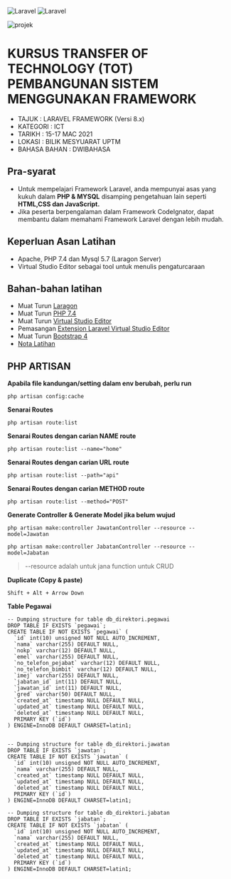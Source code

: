 ![Laravel](https://laravel.com/img/logomark.min.svg) ![Laravel](https://laravel.com/img/logotype.min.svg)

![projek](https://i.postimg.cc/15gJMpYc/laravel8.png)

# KURSUS TRANSFER OF TECHNOLOGY (TOT) PEMBANGUNAN SISTEM MENGGUNAKAN FRAMEWORK
* TAJUK : LARAVEL FRAMEWORK (Versi 8.x)
* KATEGORI : ICT
* TARIKH : 15-17 MAC 2021
* LOKASI : BILIK MESYUARAT UPTM
* BAHASA BAHAN : DWIBAHASA

## Pra-syarat
* Untuk mempelajari Framework Laravel, anda mempunyai asas yang kukuh dalam **PHP & MYSQL** disamping pengetahuan lain seperti **HTML,CSS dan JavaScript.**
* Jika peserta berpengalaman dalam Framework CodeIgnator, dapat membantu dalam memahami Framework Laravel dengan lebih mudah.

## Keperluan Asan Latihan
* Apache, PHP 7.4 dan Mysql 5.7 (Laragon Server)
* Virtual Studio Editor sebagai tool untuk menulis pengaturcaraan

## Bahan-bahan latihan
* Muat Turun [Laragon](https://sourceforge.net/projects/laragon/files/releases/4.0/laragon-full.exe)
* Muat Turun [PHP 7.4](https://windows.php.net/downloads/releases/archives/php-7.4.11-Win32-vc15-x64.zip)
* Muat Turun [Virtual Studio Editor](https://code.visualstudio.com/download)
* Pemasangan [Extension Laravel Virtual Studio Editor](https://marketplace.visualstudio.com/items?itemName=onecentlin.laravel-extension-pack)
* Muat Turun [Bootstrap 4](https://github.com/twbs/bootstrap/archive/v4.0.0.zip)
* [Nota Latihan](https://github.com/mzm-dev/laravel-latihan/wiki)

## PHP ARTISAN

**Apabila file kandungan/setting dalam env berubah, perlu run**

```php artisan config:cache```

**Senarai Routes**

```php artisan route:list```

**Senarai Routes dengan carian NAME route**

```php artisan route:list --name="home"```

**Senarai Routes dengan carian URL route**

```php artisan route:list --path="api"```

**Senarai Routes dengan carian METHOD route**

```php artisan route:list --method="POST"```

**Generate Controller & Generate Model jika belum wujud**

```
php artisan make:controller JawatanController --resource --model=Jawatan

php artisan make:controller JabatanController --resource --model=Jabatan
```
> --resource adalah untuk jana function untuk CRUD

**Duplicate (Copy & paste)**

```Shift + Alt + Arrow Down```


**Table Pegawai**
```mysql
-- Dumping structure for table db_direktori.pegawai
DROP TABLE IF EXISTS `pegawai`;
CREATE TABLE IF NOT EXISTS `pegawai` (
  `id` int(10) unsigned NOT NULL AUTO_INCREMENT,
  `nama` varchar(255) DEFAULT NULL,
  `nokp` varchar(12) DEFAULT NULL,
  `emel` varchar(255) DEFAULT NULL,
  `no_telefon_pejabat` varchar(12) DEFAULT NULL,
  `no_telefon_bimbit` varchar(12) DEFAULT NULL,
  `imej` varchar(255) DEFAULT NULL,
  `jabatan_id` int(11) DEFAULT NULL,
  `jawatan_id` int(11) DEFAULT NULL,
  `gred` varchar(50) DEFAULT NULL,
  `created_at` timestamp NULL DEFAULT NULL,
  `updated_at` timestamp NULL DEFAULT NULL,
  `deleted_at` timestamp NULL DEFAULT NULL,
  PRIMARY KEY (`id`)
) ENGINE=InnoDB DEFAULT CHARSET=latin1;


-- Dumping structure for table db_direktori.jawatan
DROP TABLE IF EXISTS `jawatan`;
CREATE TABLE IF NOT EXISTS `jawatan` (
  `id` int(10) unsigned NOT NULL AUTO_INCREMENT,
  `nama` varchar(255) DEFAULT NULL,
  `created_at` timestamp NULL DEFAULT NULL,
  `updated_at` timestamp NULL DEFAULT NULL,
  `deleted_at` timestamp NULL DEFAULT NULL,
  PRIMARY KEY (`id`)
) ENGINE=InnoDB DEFAULT CHARSET=latin1;

-- Dumping structure for table db_direktori.jabatan
DROP TABLE IF EXISTS `jabatan`;
CREATE TABLE IF NOT EXISTS `jabatan` (
  `id` int(10) unsigned NOT NULL AUTO_INCREMENT,
  `nama` varchar(255) DEFAULT NULL,
  `created_at` timestamp NULL DEFAULT NULL,
  `updated_at` timestamp NULL DEFAULT NULL,
  `deleted_at` timestamp NULL DEFAULT NULL,
  PRIMARY KEY (`id`)
) ENGINE=InnoDB DEFAULT CHARSET=latin1;
```
